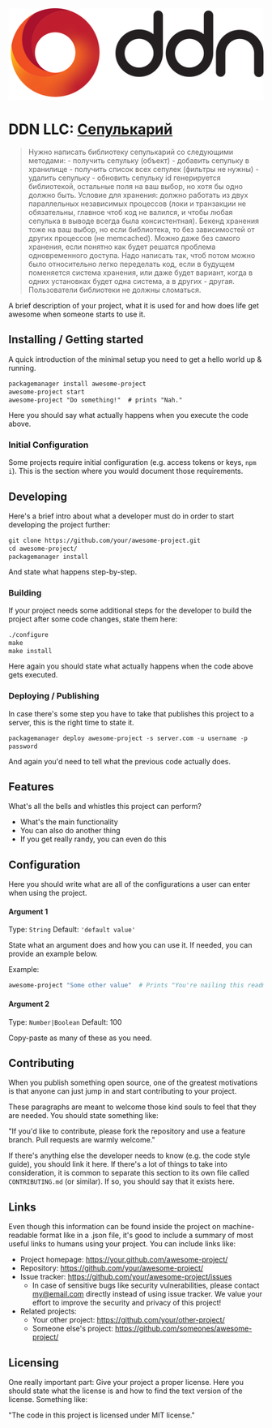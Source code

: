 ![Logo of the project](./data/media/image/Logo.svg)

# DDN LLC: [Сепулькарий](./data/introduction/Task_1-Introduction.pdf)
> Нужно написать библиотеку сепулькарий со следующими методами: - получить 
> сепульку (объект) - добавить сепульку в хранилище - получить список всех
> сепулек (фильтры не нужны) - удалить сепульку - обновить сепульку id
> генерируется библиотекой, остальные поля на ваш выбор, но хотя бы одно должно
> быть. Условие для хранения: должно работать из двух параллельных независимых
> процессов (локи и транзакции не обязательны, главное чтоб код не  валился, и
> чтобы любая сепулька в выводе всегда была консистентная). Бекенд хранения тоже
> на ваш выбор, но если библиотека, то без  зависимостей от других процессов
> (не memcached). Можно даже без самого  хранения, если понятно как будет
> решатся проблема одновременного  доступа. Надо написать так, чтоб потом можно
> было относительно легко переделать  код, если в будущем поменяется система
> хранения, или даже будет  вариант, когда в одних установках будет одна
> система, а в других -  другая. Пользователи библиотеки не должны сломаться.


A brief description of your project, what it is used for and how does life get
awesome when someone starts to use it.

## Installing / Getting started

A quick introduction of the minimal setup you need to get a hello world up &
running.

```shell
packagemanager install awesome-project
awesome-project start
awesome-project "Do something!"  # prints "Nah."
```

Here you should say what actually happens when you execute the code above.

### Initial Configuration

Some projects require initial configuration (e.g. access tokens or keys,
`npm i`).
This is the section where you would document those requirements.

## Developing

Here's a brief intro about what a developer must do in order to start developing
the project further:

```shell
git clone https://github.com/your/awesome-project.git
cd awesome-project/
packagemanager install
```

And state what happens step-by-step.

### Building

If your project needs some additional steps for the developer to build the
project after some code changes, state them here:

```shell
./configure
make
make install
```

Here again you should state what actually happens when the code above gets
executed.

### Deploying / Publishing

In case there's some step you have to take that publishes this project to a
server, this is the right time to state it.

```shell
packagemanager deploy awesome-project -s server.com -u username -p password
```

And again you'd need to tell what the previous code actually does.

## Features

What's all the bells and whistles this project can perform?
* What's the main functionality
* You can also do another thing
* If you get really randy, you can even do this

## Configuration

Here you should write what are all of the configurations a user can enter when
using the project.

#### Argument 1
Type: `String`
Default: `'default value'`

State what an argument does and how you can use it. If needed, you can provide
an example below.

Example:
```bash
awesome-project "Some other value"  # Prints "You're nailing this readme!"
```

#### Argument 2
Type: `Number|Boolean`
Default: 100

Copy-paste as many of these as you need.

## Contributing

When you publish something open source, one of the greatest motivations is that
anyone can just jump in and start contributing to your project.

These paragraphs are meant to welcome those kind souls to feel that they are
needed. You should state something like:

"If you'd like to contribute, please fork the repository and use a feature
branch. Pull requests are warmly welcome."

If there's anything else the developer needs to know (e.g. the code style
guide), you should link it here. If there's a lot of things to take into
consideration, it is common to separate this section to its own file called
`CONTRIBUTING.md` (or similar). If so, you should say that it exists here.

## Links

Even though this information can be found inside the project on machine-readable
format like in a .json file, it's good to include a summary of most useful
links to humans using your project. You can include links like:

- Project homepage: https://your.github.com/awesome-project/
- Repository: https://github.com/your/awesome-project/
- Issue tracker: https://github.com/your/awesome-project/issues
  - In case of sensitive bugs like security vulnerabilities, please contact
    my@email.com directly instead of using issue tracker. We value your effort
    to improve the security and privacy of this project!
- Related projects:
  - Your other project: https://github.com/your/other-project/
  - Someone else's project: https://github.com/someones/awesome-project/


## Licensing

One really important part: Give your project a proper license. Here you should
state what the license is and how to find the text version of the license.
Something like:

"The code in this project is licensed under MIT license."
